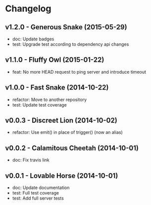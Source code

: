 Changelog
=========

v1.2.0 - Generous Snake (2015-05-29) 
----------------------------------------------------------------------

  - doc: Update badges
  - test: Upgrade test according to dependency api changes


v1.1.0 - Fluffy Owl (2015-01-22) 
----------------------------------------------------------------------

  - feat: No more HEAD request to ping server and introduce timeout


v1.0.0 - Fast Snake (2014-10-22) 
----------------------------------------------------------------------

  - refactor: Move to another repository
  - test: Update test coverage


v0.0.3 - Discreet Lion (2014-10-02) 
----------------------------------------------------------------------

  - refactor: Use emit() in place of trigger() (now an alias)


v0.0.2 - Calamitous Cheetah (2014-10-01) 
----------------------------------------------------------------------

  - doc: Fix travis link


v0.0.1 - Lovable Horse (2014-10-01) 
----------------------------------------------------------------------

  - doc: Update documentation
  - test: Full test coverage
  - test: Add full server tests


